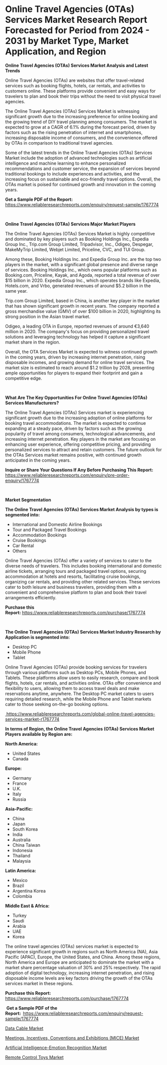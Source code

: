 <p><h1>Online Travel Agencies (OTAs) Services Market Research Report Forecasted for Period from 2024 -  2031 by Market Type, Market Application, and Region</h1></p><p><strong>Online Travel Agencies (OTAs) Services Market Analysis and Latest Trends</strong></p>
<p><p>Online Travel Agencies (OTAs) are websites that offer travel-related services such as booking flights, hotels, car rentals, and activities to customers online. These platforms provide convenient and easy ways for travelers to plan and book their trips without the need to visit physical travel agencies. </p><p>The Online Travel Agencies (OTAs) Services Market is witnessing significant growth due to the increasing preference for online booking and the growing trend of DIY travel planning among consumers. The market is expected to grow at a CAGR of 6.1% during the forecast period, driven by factors such as the rising penetration of internet and smartphones, increasing disposable income of consumers, and the convenience offered by OTAs in comparison to traditional travel agencies. </p><p>Some of the latest trends in the Online Travel Agencies (OTAs) Services Market include the adoption of advanced technologies such as artificial intelligence and machine learning to enhance personalized recommendations and customer service, the expansion of services beyond traditional bookings to include experiences and activities, and the increasing focus on sustainable and eco-friendly travel options. Overall, the OTAs market is poised for continued growth and innovation in the coming years.</p></p>
<p><strong>Get a Sample PDF of the Report:&nbsp;</strong> <a href="https://www.reliableresearchreports.com/enquiry/request-sample/1767774">https://www.reliableresearchreports.com/enquiry/request-sample/1767774</a></p>
<p>&nbsp;</p>
<p><strong>Online Travel Agencies (OTAs) Services Major Market Players</strong></p>
<p><p>The Online Travel Agencies (OTAs) Services Market is highly competitive and dominated by key players such as Booking Holdings Inc., Expedia Group Inc., Trip.com Group Limited, Tripadvisor, Inc., Odigeo, Despegar, MakeMyTrip Limited, Webjet Limited, Priceline, CVC, and TUI Group. </p><p>Among these, Booking Holdings Inc. and Expedia Group Inc. are the top two players in the market, with a significant global presence and diverse range of services. Booking Holdings Inc., which owns popular platforms such as Booking.com, Priceline, Kayak, and Agoda, reported a total revenue of over $15 billion in 2020. Expedia Group Inc., which operates brands like Expedia, Hotels.com, and Vrbo, generated revenues of around $5.2 billion in the same year. </p><p>Trip.com Group Limited, based in China, is another key player in the market that has shown significant growth in recent years. The company reported a gross merchandise value (GMV) of over $100 billion in 2020, highlighting its strong position in the Asian travel market.</p><p>Odigeo, a leading OTA in Europe, reported revenues of around €3,640 million in 2020. The company's focus on providing personalized travel solutions and leveraging technology has helped it capture a significant market share in the region.</p><p>Overall, the OTA Services Market is expected to witness continued growth in the coming years, driven by increasing internet penetration, rising disposable incomes, and growing demand for online travel services. The market size is estimated to reach around $1.2 trillion by 2028, presenting ample opportunities for players to expand their footprint and gain a competitive edge.</p></p>
<p>&nbsp;</p>
<p><strong>What Are The Key Opportunities For Online Travel Agencies (OTAs) Services Manufacturers?</strong></p>
<p><p>The Online Travel Agencies (OTAs) Services market is experiencing significant growth due to the increasing adoption of online platforms for booking travel accommodations. The market is expected to continue expanding at a steady pace, driven by factors such as the growing popularity of travel among consumers, technological advancements, and increasing internet penetration. Key players in the market are focusing on enhancing user experience, offering competitive pricing, and providing personalized services to attract and retain customers. The future outlook for the OTAs Services market remains positive, with continued growth anticipated in the coming years.</p></p>
<p><strong>Inquire or Share Your Questions If Any Before Purchasing This Report:</strong> <a href="https://www.reliableresearchreports.com/enquiry/pre-order-enquiry/1767774">https://www.reliableresearchreports.com/enquiry/pre-order-enquiry/1767774</a></p>
<p>&nbsp;</p>
<p><strong>Market Segmentation</strong></p>
<p><strong>The Online Travel Agencies (OTAs) Services Market Analysis by types is segmented into:</strong></p>
<p><ul><li>International and Domestic Airline Bookings</li><li>Tour and Packaged Travel Bookings</li><li>Accommodation Bookings</li><li>Cruise Bookings</li><li>Car Rental</li><li>Others</li></ul></p>
<p><p>Online Travel Agencies (OTAs) offer a variety of services to cater to the diverse needs of travelers. This includes booking international and domestic airline tickets, arranging tours and packaged travel options, securing accommodation at hotels and resorts, facilitating cruise bookings, organizing car rentals, and providing other related services. These services cater to both leisure and business travelers, providing them with a convenient and comprehensive platform to plan and book their travel arrangements efficiently.</p></p>
<p><strong>Purchase this Report:&nbsp;</strong><a href="https://www.reliableresearchreports.com/purchase/1767774">https://www.reliableresearchreports.com/purchase/1767774</a></p>
<p>&nbsp;</p>
<p><strong>The Online Travel Agencies (OTAs) Services Market Industry Research by Application is segmented into:</strong></p>
<p><ul><li>Desktop PC</li><li>Mobile Phone</li><li>Tablet</li></ul></p>
<p><p>Online Travel Agencies (OTAs) provide booking services for travelers through various platforms such as Desktop PCs, Mobile Phones, and Tablets. These platforms allow users to easily research, compare and book flights, hotels, car rentals, and activities online. OTAs offer convenience and flexibility to users, allowing them to access travel deals and make reservations anytime, anywhere. The Desktop PC market caters to users requiring detailed research, while the Mobile Phone and Tablet markets cater to those seeking on-the-go booking options.</p></p>
<p><a href="https://www.reliableresearchreports.com/global-online-travel-agencies-services-market-r1767774">&nbsp;https://www.reliableresearchreports.com/global-online-travel-agencies-services-market-r1767774</a></p>
<p><strong>In terms of Region, the Online Travel Agencies (OTAs) Services Market Players available by Region are:</strong></p>
<p>
    <p> <strong> North America: </strong>
        <ul>
            <li>United States</li>
            <li>Canada</li>
        </ul>
        </p> 
    <p> <strong> Europe: </strong>
        <ul>
            <li>Germany</li>
            <li>France</li>
            <li>U.K.</li>
            <li>Italy</li>
            <li>Russia</li>
        </ul>
        </p> 
    <p> <strong> Asia-Pacific: </strong>
        <ul>
            <li>China</li>
            <li>Japan</li>
            <li>South Korea</li>
            <li>India</li>
            <li>Australia</li>
            <li>China Taiwan</li>
            <li>Indonesia</li>
            <li>Thailand</li>
            <li>Malaysia</li>
        </ul>
        </p> 
    <p> <strong> Latin America: </strong>
        <ul>
            <li>Mexico</li>
            <li>Brazil</li>
            <li>Argentina Korea</li>
            <li>Colombia</li>
        </ul>
        </p> 
    <p> <strong> Middle East & Africa: </strong>
        <ul>
            <li>Turkey</li>
            <li>Saudi</li>
            <li>Arabia</li>
            <li>UAE</li>
            <li>Korea</li>
        </ul>
    </p>
    </p>
<p><p>The online travel agencies (OTAs) services market is expected to experience significant growth in regions such as North America (NA), Asia Pacific (APAC), Europe, the United States, and China. Among these regions, North America and Europe are anticipated to dominate the market with a market share percentage valuation of 30% and 25% respectively. The rapid adoption of digital technology, increasing internet penetration, and rising disposable income levels are key factors driving the growth of the OTAs services market in these regions.</p></p>
<p><strong>Purchase this Report: </strong><a href="https://www.reliableresearchreports.com/purchase/1767774">https://www.reliableresearchreports.com/purchase/1767774</a></p>
<p>&nbsp;<strong>Get a Sample PDF of the Report:&nbsp;&nbsp;</strong><a href="https://www.reliableresearchreports.com/enquiry/request-sample/1767774">https://www.reliableresearchreports.com/enquiry/request-sample/1767774</a></p>
<p><strong></strong></p>
<p><p><a href="https://medium.com/@millerjimk/data-cable-market-share-and-new-trends-analysis-by-its-type-application-end-use-and-forecast-for-2cadf78a2704">Data Cable Market</a></p><p><a href="https://github.com/mandarincruisesvn/Market-Research-Report-List-1/blob/main/meetings-incentives-conventions-and-exhibitions-mice-market.md">Meetings, Incentives, Conventions and Exhibitions (MICE) Market</a></p><p><a href="https://github.com/alanPerkins1921/Market-Research-Report-List-1/blob/main/artificial-intelligence-emotion-recognition-market.md">Artificial Intelligence-Emotion Recognition Market</a></p><p><a href="https://medium.com/@madw10245644/insights-into-the-remote-control-toys-market-size-which-is-expanding-with-a-12-1-9a6f6995b8ef">Remote Control Toys Market</a></p></p>